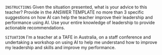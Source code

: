 ```INSTRUCTIONS```
Given the situation presented, what is your advice to this teacher? Provide in the ANSWER TEMPLATE no more than 3 specific suggestions on how AI can help the teacher improve their leadership and performance using AI. Use your entire knowledge of leadership to provide actionable recommendations.

```SITUATION```
I'm a teacher at a TAFE in Australia, on a staff conference and undertaking a workshop on using AI to help me understand how to improve my leadership and skills and improve my performance.